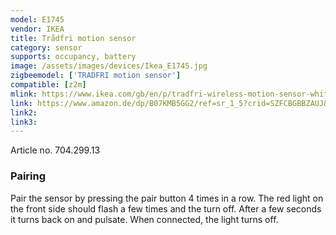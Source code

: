 ```yaml
---
model: E1745
vendor: IKEA
title: Trådfri motion sensor
category: sensor
supports: occupancy, battery
image: /assets/images/devices/Ikea_E1745.jpg
zigbeemodel: ['TRADFRI motion sensor']
compatible: [z2m]
mlink: https://www.ikea.com/gb/en/p/tradfri-wireless-motion-sensor-white-70429913/
link: https://www.amazon.de/dp/B07KMB5GG2/ref=sr_1_5?crid=SZFCBGBBZAUJ&keywords=tradfri+bewegungsmelder&qid=1579300953&sprefix=tradfri+motion%2Caps%2C215&sr=8-5
link2: 
link3: 
---
```

Article no. 704.299.13

### Pairing
Pair the sensor by pressing the pair button 4 times in a row.
The red light on the front side should flash a few times and the turn off.
After a few seconds it turns back on and pulsate. When connected, the light turns off. 

